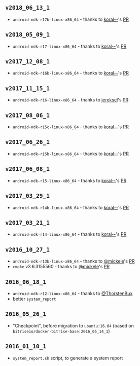 ## `v2018_06_13_1`

* `android-ndk-r17b-linux-x86_64` - thanks to [koral--](https://github.com/koral--)'s [PR](https://github.com/bitrise-docker/android-ndk/pull/126)

## `v2018_05_09_1`

* `android-ndk-r17-linux-x86_64` - thanks to [koral--](https://github.com/koral--)'s [PR](https://github.com/bitrise-docker/android-ndk/pull/120)

## `v2017_12_08_1`

* `android-ndk-r16b-linux-x86_64` - thanks to [koral--](https://github.com/koral--)'s [PR](https://github.com/bitrise-docker/android-ndk/pull/99)

## `v2017_11_15_1`

* `android-ndk-r16-linux-x86_64` - thanks to [jereksel](https://github.com/jereksel)'s [PR](https://github.com/bitrise-docker/android-ndk/pull/96)

## `v2017_08_06_1`

* `android-ndk-r15c-linux-x86_64` - thanks to [koral--](https://github.com/koral--)'s [PR](https://github.com/bitrise-docker/android-ndk/pull/75)

## `v2017_06_26_1`

* `android-ndk-r15b-linux-x86_64` - thanks to [koral--](https://github.com/koral--)'s [PR](https://github.com/bitrise-docker/android-ndk/pull/67)


## `v2017_06_08_1`

* `android-ndk-r15-linux-x86_64` - thanks to [koral--](https://github.com/koral--)'s [PR](https://github.com/bitrise-docker/android-ndk/pull/64)

## `v2017_03_29_1`

* `android-ndk-r14b-linux-x86_64` - thanks to [koral--](https://github.com/koral--)'s [PR](https://github.com/bitrise-docker/android-ndk/pull/50)


## `v2017_03_21_1`

* `android-ndk-r14-linux-x86_64` - thanks to [koral--](https://github.com/koral--)'s [PR](https://github.com/bitrise-docker/android-ndk/pull/46)


## `v2016_10_27_1`

* `android-ndk-r13b-linux-x86_64` - thanks to [@mickele](https://github.com/mickele)'s [PR](https://github.com/bitrise-docker/android-ndk/pull/19)
* `cmake` v3.6.3155560 - thanks to [@mickele](https://github.com/mickele)'s [PR](https://github.com/bitrise-docker/android-ndk/pull/20)


## `2016_06_18_1`

* `android-ndk-r12-linux-x86_64` - thanks to [@ThorstenBux](https://github.com/bitrise-docker/android-ndk/pull/2)
* better `system_report`


## `2016_05_26_1`

* "Checkpoint", before migration to `ubuntu:16.04` (based on `bitriseio/docker-bitrise-base:2016_05_14_1`)


## `2016_01_10_1`

* `system_report.sh` script, to generate a system report
